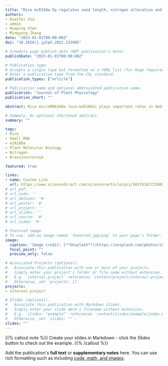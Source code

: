 ```yaml
---
title: "Rice miR168a-5p regulates seed length, nitrogen allocation and salt tolerance by targeting <i>OsOFP3</i>, <i>OsNPF2.4</i> and <i>OsAGO1a</i>, respectively"
authors:
- Kuaifei Xia
- admin
- Huaping Chen
- Mingyong Zhang
date: "2023-01-01T00:00:00Z"
doi: "10.1016/j.jplph.2022.153905"

# Schedule page publish date (NOT publication's date).
publishDate: "2023-01-01T00:00:00Z"

# Publication type.
# Accepts a single type but formatted as a YAML list (for Hugo requirements).
# Enter a publication type from the CSL standard.
publication_types: ["article"]

# Publication name and optional abbreviated publication name.
publication: "Journal of Plant Physiology"
publication_short: ""

abstract: Rice microRNA168a (osa-miR168a) plays important roles in mediating flowering time, grain yield and vigor, seeding growth, and immunity by targeting the RNA-induced silencing complex component Argonaute 1 (AGO1). However, the functions of miR168a exerted by targeting other genes require further clarification before it could be used in rice molecular breeding. In this study, we identified a new target gene of osa-miR168a-5p (miR168a-5p) in rice called OsOFP3 (ovate family protein 3) and investigated the roles of miR168a-5p in response to brassinosteroids (BRs), salt stress, and nitrogen allocation. Up- and downregulated miR168a-5p expression respectively decreased and increased the expression of the BR-negative regulator OsOPF3. The results of RNA ligase-mediated rapid amplification of cDNA ends (5′RLM-RACE) revealed cleavage sites in OsOPF3 and OsNPF2.4 mRNAs. The phenotype of miR168a-5p transgenic rice was BR-associated and included the lamina bending response to BR, short seeds, and low 1000-grain weight. MicroRNA 168a-5p also regulated the expression of the nitrate transporter, OsNPF2.4, which affected nitrogen allocation, and regulated OsAGO1a expression in response to salt stress. Taken together, rice miR168a-5p regulates BR-associated pathways, nitrogen transport, and stress by targeting OsOFP3, OsNPF2.4, and OsAGO1a, respectively, resulting in a series of important agronomic traits for rice breeding.

# Summary. An optional shortened abstract.
summary: ""

tags:
- Rice
- Small RNA
- miR168a
- Plant Molecular Biology
- Nitrogen
- Brassinosteroid

featured: true

links:
- name: Custom Link
  url: https://www.sciencedirect.com/science/article/pii/S0176161722002917
# url_pdf: ''
# url_code: ''
# url_dataset: '#'
# url_poster: '#'
# url_project: ''
# url_slides: ''
# url_source: '#'
# url_video: '#'

# Featured image
# To use, add an image named `featured.jpg/png` to your page's folder. 
image:
  caption: 'Image credit: [**Unsplash**](https://unsplash.com/photos/s9CC2SKySJM)'
  focal_point: ""
  preview_only: false

# Associated Projects (optional).
#   Associate this publication with one or more of your projects.
#   Simply enter your project's folder or file name without extension.
#   E.g. `internal-project` references `content/project/internal-project/index.md`.
#   Otherwise, set `projects: []`.
projects:
- internal-project

# Slides (optional).
#   Associate this publication with Markdown slides.
#   Simply enter your slide deck's filename without extension.
#   E.g. `slides: "example"` references `content/slides/example/index.md`.
#   Otherwise, set `slides: ""`.
slides: ""
---
```




{{% callout note %}}
Create your slides in Markdown - click the *Slides* button to check out the example.
{{% /callout %}}

Add the publication's **full text** or **supplementary notes** here. You can use rich formatting such as including [code, math, and images](https://docs.hugoblox.com/content/writing-markdown-latex/).
